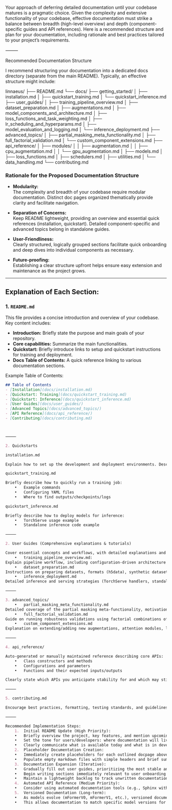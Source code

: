 Your approach of deferring detailed documentation until your codebase matures is a pragmatic choice. Given the complexity and extensive functionality of your codebase, effective documentation must strike a balance between breadth (high-level overview) and depth (component-specific guides and API references). Here is a recommended structure and plan for your documentation, including rationale and best practices tailored to your project’s requirements.

⸻

Recommended Documentation Structure

I recommend structuring your documentation into a dedicated docs directory (separate from the main README). Typically, an effective structure might include:

linnaeus/
├── README.md
└── docs/
    ├── getting_started/
    │   ├── installation.md
    │   ├── quickstart_training.md
    │   └── quickstart_inference.md
    ├── user_guides/
    │   ├── training_pipeline_overview.md
    │   ├── dataset_preparation.md
    │   ├── augmentations.md
    │   ├── model_components_and_architecture.md
    │   ├── loss_functions_and_task_weighting.md
    │   ├── lr_scheduling_and_hyperparams.md
    │   ├── model_evaluation_and_logging.md
    │   └── inference_deployment.md
    ├── advanced_topics/
    │   ├── partial_masking_meta_functionality.md
    │   ├── full_factorial_validation.md
    │   └── custom_component_extensions.md
    ├── api_reference/
    │   ├── modules/
    │   │   ├── augmentation.md
    │   │   ├── cpu_augmentation.md
    │   │   └── gpu_augmentation.md
    │   ├── models.md
    │   ├── loss_functions.md
    │   ├── schedulers.md
    │   ├── utilities.md
    │   └── data_handling.md
    └── contributing.md

### Rationale for the Proposed Documentation Structure

- **Modularity:**  
  The complexity and breadth of your codebase require modular documentation. Distinct doc pages organized thematically provide clarity and facilitate navigation.

- **Separation of Concerns:**  
  Keep README lightweight, providing an overview and essential quick references (installation, quickstart). Detailed component-specific and advanced topics belong in standalone guides.

- **User-Friendliness:**  
  Clearly structured, logically grouped sections facilitate quick onboarding and deep dives into individual components as necessary.

- **Future-proofing:**  
  Establishing a clear structure upfront helps ensure easy extension and maintenance as the project grows.

---

## Explanation of Each Section:

### 1. `README.md`  
This file provides a concise introduction and overview of your codebase. Key content includes:

- **Introduction:** Briefly state the purpose and main goals of your repository.
- **Core capabilities:** Summarize the main functionalities.
- **Quickstart:** Briefly introduce links to setup and quickstart instructions for training and deployment.
- **Docs Table of Contents:** A quick reference linking to various documentation sections.

Example Table of Contents:
```markdown
## Table of Contents
- [Installation](docs/installation.md)
- [Quickstart: Training](docs/quickstart_training.md)
- [Quickstart: Inference](docs/quickstart_inference.md)
- [User Guides](docs/user_guides/)
- [Advanced Topics](docs/advanced_topics/)
- [API Reference](docs/api_reference/)
- [Contributing](docs/contributing.md)



⸻

2. Quickstarts

installation.md

Explain how to set up the development and deployment environments. Describe dependencies, environments, and reproducibility practices.

quickstart_training.md

Briefly describe how to quickly run a training job:
	•	Example commands
	•	Configuring YAML files
	•	Where to find outputs/checkpoints/logs

quickstart_inference.md

Briefly describe how to deploy models for inference:
	•	TorchServe usage example
	•	Standalone inference code example

⸻

2. User Guides (Comprehensive explanations & tutorials)

Cover essential concepts and workflows, with detailed explanations and clear examples:
	•	training_pipeline_overview.md:
Explain pipeline workflow, including configuration-driven architecture building, multitask training, and logging.
	•	dataset_preparation.md
Instructions on preparing datasets, formats (h5data), synthetic datasets, preprocessing pipelines.
	•	inference_deployment.md
Detailed inference and serving strategies (TorchServe handlers, standalone options).

⸻

3. advanced_topics/
	•	partial_masking_meta_functionality.md
Detailed coverage of the partial masking meta-functionality, motivations, applications, training implications, and best practices.
	•	full_factorial_validation.md
Guide on running robustness validations using factorial combinations of meta features—describing why this is beneficial and how to interpret results.
	•	custom_component_extensions.md
Explanation on extending/adding new augmentations, attention modules, loss functions, and integration points.

⸻

4. api_reference/

Auto-generated or manually maintained reference describing core APIs:
	•	Class constructors and methods
	•	Configurations and parameters
	•	Functions and their expected inputs/outputs

Clearly state which APIs you anticipate stability for and which may still change rapidly.

⸻

5. contributing.md

Encourage best practices, formatting, testing standards, and guidelines for future contributors (even if currently one-person).

⸻

Recommended Implementation Steps:
	1.	Initial README Update (High Priority):
	•	Briefly overview the project, key features, and mention upcoming documentation.
	•	Set the tone for users/developers: where documentation will live, expectations, etc.
	•	Clearly communicate what is available today and what is in development.
	2.	Placeholder Documentation Creation:
	•	Immediately create placeholders for each outlined docpage above.
	•	Populate empty markdown files with simple headers and brief summaries outlining future content to set expectations clearly.
	3.	Documentation Expansion (Iterative):
	•	Gradually fill out user guides, prioritizing the most stable and mature components.
	•	Begin writing sections immediately relevant to user onboarding (quickstarts) and developer orientation (high-level training/inference guides).
	•	Maintain a lightweight backlog to track unwritten documentation topics.
	4.	Automated API Reference (Medium Priority):
	•	Consider using automated documentation tools (e.g., Sphinx with autodoc, mkdocs) to auto-generate API documentation from docstrings. Given your preference for generous self-documentation, this is an efficient path to comprehensive reference documentation.
	5.	Versioned Documentation (Long-term):
	•	As models evolve (mFormerV0, mFormerV1, etc.), versioned documentation could be beneficial.
	•	This allows documentation to match specific model versions for clarity and maintainability.